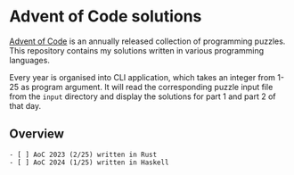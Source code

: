 # Advent of Code solutions

[Advent of Code](https://adventofcode.com) is an annually released collection of programming puzzles. This repository contains my solutions written in various programming languages.  

Every year is organised into CLI application, which takes an integer from 1-25 as program argument. It will read the corresponding puzzle input file from the `input` directory and display the solutions for part 1 and part 2 of that day.

## Overview
    - [ ] AoC 2023 (2/25) written in Rust
    - [ ] AoC 2024 (1/25) written in Haskell
